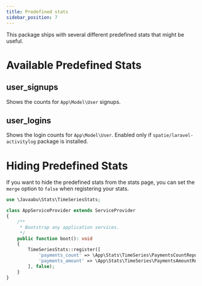 ```yaml
---
title: Predefined stats
sidebar_position: 7
---
```


This package ships with several different predefined stats that might be useful.

# Available Predefined Stats

## user_signups

Shows the counts for `App\Model\User` signups.

## user_logins

Shows the login counts for `App\Model\User`. Enabled only if `spatie/laravel-activitylog` package is installed.

# Hiding Predefined Stats

If you want to hide the predefined stats from the stats page, you can set the `merge` option to `false` when registering your stats.

```php
use \Javaabu\Stats\TimeSeriesStats;

class AppServiceProvider extends ServiceProvider
{   
    /**
     * Bootstrap any application services.
     */
    public function boot(): void
    {       
        TimeSeriesStats::register([           
            'payments_count' => \App\Stats\TimeSeries\PaymentsCountRepository::class,
            'payments_amount' => \App\Stats\TimeSeries\PaymentsAmountRepository::class,            
        ], false);
    }
}
```

